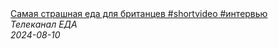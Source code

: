 <!--2024-08-10 08:52:20-->
<div class="yb">
  <a class="nodecor" href="/posts.html?eda/samaya_strashnaya_eda_dlya_britancev_shortvideo_intervju">
    <img class="preview" data-videoid="jXrmZErq7wI" src="https://i3.ytimg.com/vi/jXrmZErq7wI/hqdefault.jpg" align="middle" alt="">
  </a>
  <div class="inlbl text">
    <a class="nodecor" href="/posts.html?eda/samaya_strashnaya_eda_dlya_britancev_shortvideo_intervju">Самая страшная еда для британцев #shortvideo #интервью</a><br>
    <i class="smaller2">Телеканал ЕДА</i><br>
    <i class="smaller3">2024-08-10</i>
  </div>
</div>
